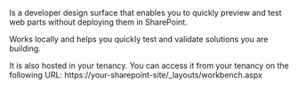 Is a developer design surface that enables you to quickly preview and test web parts without deploying them in SharePoint.

Works locally and helps you quickly test and validate solutions you are building.

It is also hosted in your tenancy. You can access it from your tenancy on the following URL:
https://your-sharepoint-site/_layouts/workbench.aspx
